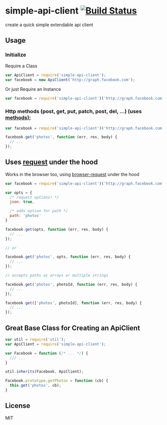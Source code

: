 simple-api-client [![Build Status](https://travis-ci.org/tjmehta/simple-api-client.svg?branch=master)](https://travis-ci.org/tjmehta/simple-api-client)
=================

create a quick simple extendable api client


## Usage

### Initialize

Require a Class

```js
var ApiClient = require('simple-api-client');
var facebook = new ApiClient('http://graph.facebook.com');
```

Or just Require an Instance

```js
var facebook = require('simple-api-client')('http://graph.facebook.com');
```

### Http methods (post, get, put, patch, post, del, ...) (uses [methods](https://github.com/visionmedia/node-methods));

```js
var facebook = require('simple-api-client')('http://graph.facebook.com'); // you can require the Class or instance directly.

facebook.get('photos', function (err, res, body) {
  // ...
});
```

## Uses [request](https://github.com/mikael/request) under the hood

Works in the browser too, using [browser-request](https://github.com/iriscouch/browser-request) under the hood

```js
var facebook = require('simple-api-client')('http://graph.facebook.com'); // you can require the Class or instance directly.

var opts = {
  /* request options! */
  json: true,

  /* adds option for path */
  path: 'photos'
}

facebook.get(opts, function (err, res, body) {
  // ...
});

// or

facebook.get('photos', opts, function (err, res, body) {
  // ...
});

// accepts paths as arrays or multiple strings

facebook.get('photos', photoId, function (err, res, body) {
  // ...
});

facebook.get(['photos', photoId], function (err, res, body) {
  // ...
});

```



## Great Base Class for Creating an ApiClient

```js
var util = require('util');
var ApiClient = require('simple-api-client');

var Facebook = function (/* ... */) {
  /// ...
}

util.inherits(Facebook, ApiClient);

Facebook.prototype.getPhotos = function (cb) {
  this.get('photos', cb);
}
```

## License

MIT
